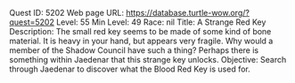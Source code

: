 Quest ID: 5202
Web page URL: https://database.turtle-wow.org/?quest=5202
Level: 55
Min Level: 49
Race: nil
Title: A Strange Red Key
Description: The small red key seems to be made of some kind of bone material. It is heavy in your hand, but appears very fragile. Why would a member of the Shadow Council have such a thing? Perhaps there is something within Jaedenar that this strange key unlocks.
Objective: Search through Jaedenar to discover what the Blood Red Key is used for.
